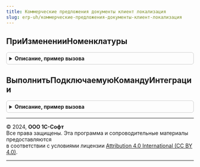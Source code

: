 ```yaml
---
title: Коммерческие предложения документы клиент локализация
slug: erp-uh/коммерческие-предложения-документы-клиент-локализация
---
```



## ПриИзмененииНоменклатуры
<details style="margin: 1em 0; padding: 0.5em; border: 1px solid #ccc; border-radius: 6px;">

<summary style="font-weight: bold; cursor: pointer;">Описание, пример вызова</summary>

```bsl

// См. КоммерческиеПредложенияДокументыКлиентПереопределяемый.ПриИзмененииНоменклатуры.
//
Процедура ПриИзмененииНоменклатуры(Форма, ТекущаяСтрока, ТекущийЭлемент, ТребуетсяСерверныйВызов) Экспорт
```

Пример вызова
```bsl
КоммерческиеПредложенияДокументыКлиентЛокализация.ПриИзмененииНоменклатуры(Форма, ТекущаяСтрока, ТекущийЭлемент, ТребуетсяСерверныйВызов) 
```
</details>

## ВыполнитьПодключаемуюКомандуИнтеграции
<details style="margin: 1em 0; padding: 0.5em; border: 1px solid #ccc; border-radius: 6px;">

<summary style="font-weight: bold; cursor: pointer;">Описание, пример вызова</summary>

```bsl

// См. КоммерческиеПредложенияДокументыКлиентПереопределяемый.ВыполнитьПодключаемуюКомандуИнтеграции.
//
Процедура ВыполнитьПодключаемуюКомандуИнтеграции(Команда, Форма, Объект) Экспорт
```

Пример вызова
```bsl
КоммерческиеПредложенияДокументыКлиентЛокализация.ВыполнитьПодключаемуюКомандуИнтеграции(Команда, Форма, Объект) 
```
</details>

---

© 2024, **ООО 1С-Софт**  
Все права защищены. Эта программа и сопроводительные материалы предоставляются  
в соответствии с условиями лицензии [Attribution 4.0 International (CC BY 4.0)](https://creativecommons.org/licenses/by/4.0/legalcode).

---
